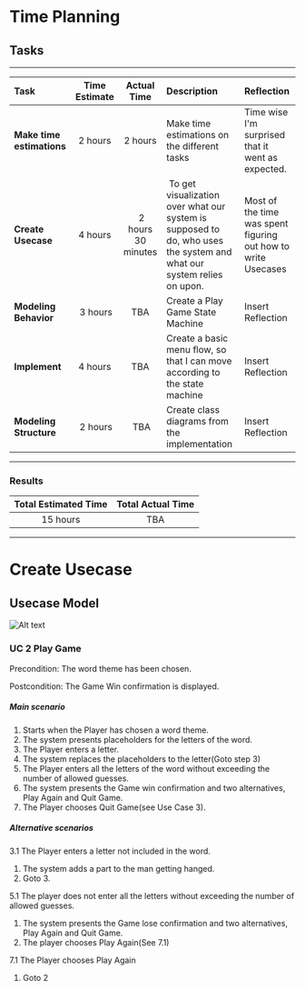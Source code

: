 # Time Planning

## Tasks

***

|   Task   |   Time Estimate   |   Actual Time |   Description | Reflection |
|   :------ |   :----------:    |   :--------:  |   :--- |:---
| **Make time estimations** | 2 hours | 2 hours | Make time estimations on the different tasks | Time wise I'm surprised that it went as expected. |
| **Create Usecase** | 4 hours | 2 hours 30 minutes | To get visualization over what our system is supposed to do, who uses the system and what our system relies on upon.| Most of the time was spent figuring out how to write Usecases |
| **Modeling Behavior** | 3 hours | TBA |   Create a Play Game State Machine | Insert Reflection |
| **Implement** | 4 hours | TBA | Create a basic menu flow, so that I can move according to the state machine | Insert Reflection |
| **Modeling Structure** | 2 hours | TBA | Create class diagrams from the implementation | Insert Reflection | 

*** 

### Results
|   Total Estimated Time | Total Actual Time | 
| :------:               | :-------:         |
|   15 hours             | TBA


***

# Create Usecase



## Usecase Model


![Alt text][logo]

[logo]: /Images/Usecase-Model.png "Logo Title Text 2"


### UC 2 Play Game

Precondition: The word theme has been chosen.

Postcondition: The Game Win confirmation is displayed.

##### Main scenario

1. Starts when the Player has chosen a word theme.
2. The system presents placeholders for the letters of the word.
3. The Player enters a letter.
4. The system replaces the placeholders to the letter(Goto step 3)
5. The Player enters all the letters of the word without exceeding the number of allowed guesses.
6. The system presents the Game win confirmation and two alternatives, Play Again and Quit Game.
7. The Player chooses Quit Game(see Use Case 3).

##### Alternative scenarios

3.1 The Player enters a letter not included in the word.

1. The system adds a part to the man getting hanged.
2. Goto 3.

5.1 The player does not enter all the letters without exceeding the number of allowed guesses.
1. The system presents the Game lose confirmation and two alternatives, Play Again and Quit Game.
2. The player chooses Play Again(See 7.1)

7.1 The Player chooses Play Again
1. Goto 2